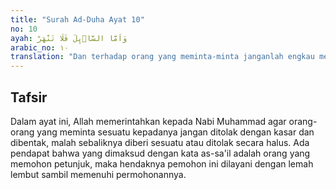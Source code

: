 ```yaml
---
title: "Surah Ad-Duha Ayat 10"
no: 10
ayah: وَاَمَّا السَّاۤىِٕلَ فَلَا تَنْهَرْ
arabic_no: ١٠
translation: "Dan terhadap orang yang meminta-minta janganlah engkau menghardik(nya)."
---
```


## Tafsir

Dalam ayat ini, Allah memerintahkan kepada Nabi Muhammad agar orang-orang yang meminta sesuatu kepadanya jangan ditolak dengan kasar dan dibentak, malah sebaliknya diberi sesuatu atau ditolak secara halus. Ada pendapat bahwa yang dimaksud dengan kata as-sa'il adalah orang yang memohon petunjuk, maka hendaknya pemohon ini dilayani dengan lemah lembut sambil memenuhi permohonannya.